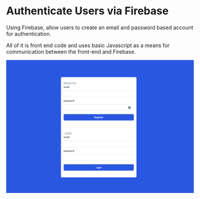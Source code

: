 # Authenticate Users via Firebase
Using Firebase, allow users to create an email and password based account for 
authentication. 

All of it is front end code and uses basic Javascript as a means for communication
between the front-end and Firebase.

![alt text](https://github.com/tripdog/Firebase/blob/master/views/Screen-Shot.png?raw=true)
